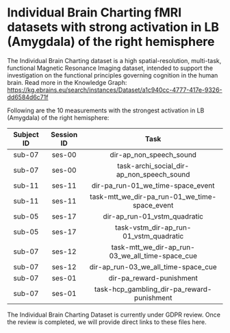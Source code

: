 # Individual Brain Charting fMRI datasets with strong activation in LB (Amygdala) of the right hemisphere

The Individual Brain Charting dataset is a high spatial-resolution, multi-task, functional Magnetic Resonance Imaging dataset, intended to support the investigation on the functional principles governing cognition in the human brain.
Read more in the Knowledge Graph: https://kg.ebrains.eu/search/instances/Dataset/a1c940cc-4777-417e-9326-dd6584d6c71f

Following are the 10 measurements with the strongest activation in LB (Amygdala) of the right hemisphere:

| Subject ID | Session ID | Task |
| :-: | :-: | :-: |
| sub-07 | ses-00 | dir-ap_non_speech_sound|
| sub-07 | ses-00 | task-archi_social_dir-ap_non_speech_sound|
| sub-11 | ses-11 | dir-pa_run-01_we_time-space_event|
| sub-11 | ses-11 | task-mtt_we_dir-pa_run-01_we_time-space_event|
| sub-05 | ses-17 | dir-ap_run-01_vstm_quadratic|
| sub-05 | ses-17 | task-vstm_dir-ap_run-01_vstm_quadratic|
| sub-07 | ses-12 | task-mtt_we_dir-ap_run-03_we_all_time-space_cue|
| sub-07 | ses-12 | dir-ap_run-03_we_all_time-space_cue|
| sub-07 | ses-01 | dir-pa_reward-punishment|
| sub-07 | ses-01 | task-hcp_gambling_dir-pa_reward-punishment|


The Individual Brain Charting Dataset is currently under GDPR review. Once the review is completed, we will provide direct links to these files here.